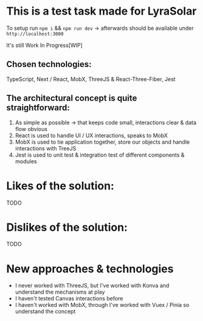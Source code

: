 # This is a test task made for LyraSolar

To setup run `npm i` && `npm run dev` -> afterwards should be available under `http://localhost:3000`

It's still Work In Progress[WIP]

## Chosen technologies:
TypeScript, Next / React, MobX, ThreeJS & React-Three-Fiber, Jest

## The architectural concept is quite straightforward:
1) As simple as possible -> that keeps code small, interactions clear & data flow obvious
2) React is used to handle UI / UX interactions, speaks to MobX
3) MobX is used to tie application together, store our objects and handle interactions with TreeJS
4) Jest is used to unit test & integration test of different components & modules

# Likes of the solution:
TODO

# Dislikes of the solution:
TODO

# New approaches & technologies
- I never worked with ThreeJS, but I've worked with Konva and understand the mechanisms at play
- I haven't tested Canvas interactions before
- I haven't worked with MobX, through I've worked with Vuex / Pinia so understand the concept